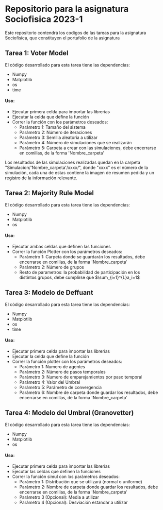 # Repositorio para la asignatura Sociofisica 2023-1
Este repositorio contendrá los codigos de las tareas para la asignatura Sociofisica, que constituyen el portafolio de la asignatura

Tarea 1: Voter Model
-------------------------
El código desarrollado para esta tarea tiene las dependencias:
* Numpy
* Matplotlib
* os
* time
#### Uso:
* Ejecutar primera celda para importar las librerías
* Ejecutar la celda que define la función
* Correr la función con los parámetros deseados:
    * Parámetro 1: Tamaño del sistema
    * Parámetro 2: Número de iteraciones
    * Parámetro 3: Semilla aleatoria a utilizar 
    * Parámetro 4: Número de simulaciones que se realizarán
    * Parámetro 5: Carpeta a crear con las simulaciones, debe encerrarse en comillas, de la forma 'Nombre_carpeta'

Los resultados de las simulaciones realizadas quedan en la carpeta "Simulacion/'Nombre_carpeta'/xxxx/", donde "xxxx" es el número de la simulación, cada una de estas contiene la imagen de resumen pedida y un registro de la información relevante.

Tarea 2: Majority Rule Model
------------------------------
El código desarrollado para esta tarea tiene las dependencias:
* Numpy
* Matplotlib
* os
#### Uso:
* Ejecutar ambas celdas que definen las funciones
* Correr la función Plotter con los parámetros deseados:
    * Parámetro 1: Carpeta donde se guardarán los resultados, debe encerrarse en comillas, de la forma 'Nombre_carpeta'
    * Parámetro 2: Número de grupos
    * Resto de parametros: la probabilidad de participación en los distintos grupos, debe cumplirse que
    $\sum_{i=1}^{L}a_i=1$

Tarea 3: Modelo de Deffuant
-------------------------
El código desarrollado para esta tarea tiene las dependencias:
* Numpy
* Matplotlib
* os
* time
#### Uso:
* Ejecutar primera celda para importar las librerías
* Ejecutar la celda que define la función
* Correr la función plotter con los parámetros deseados:
    * Parámetro 1: Numero de agentes
    * Parámetro 2: Número de pasos temporales
    * Parámetro 3: Numero de emparejamientos por paso temporal
    * Parámetro 4: Valor del Umbral
    * Parámetro 5: Parámetro de convergencia
    * Parámetro 6: Nombre de carpeta donde guardar los resultados, debe encerrarse en comillas, de la forma 'Nombre_carpeta'

Tarea 4: Modelo del Umbral (Granovetter)
------------------------------
El código desarrollado para esta tarea tiene las dependencias:
* Numpy
* Matplotlib
* os
#### Uso:
* Ejecutar primera celda para importar las librerías
* Ejecutar las celdas que definen la funciones
* Correr la función simul con los parámetros deseados:
    * Parámetro 1: Distribución que se utilizará (normal o uniforme)
    * Parámetro 2: Nombre de carpeta donde guardar los resultados, debe encerrarse en comillas, de la forma 'Nombre_carpeta'
    * Parámetro 3 (Opcional): Media a utilizar
    * Parámetro 4 (Opcional): Desviación estandar a utilizar